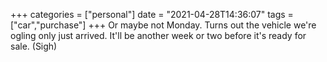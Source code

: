 +++
categories = ["personal"]
date = "2021-04-28T14:36:07"
tags = ["car","purchase"]
+++
Or maybe not Monday. Turns out the vehicle we're ogling only just arrived. It'll be another week or two before it's ready for sale. (Sigh)
      